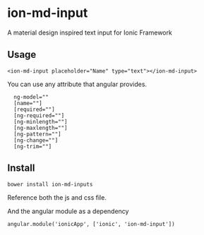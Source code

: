# ion-md-input
A material design inspired text input for Ionic Framework

## Usage
```
<ion-md-input placeholder="Name" type="text"></ion-md-input>
```
You can use any attribute that angular provides.

```
  ng-model=""
  [name=""]
  [required=""]
  [ng-required=""]
  [ng-minlength=""]
  [ng-maxlength=""]
  [ng-pattern=""]
  [ng-change=""]
  [ng-trim=""]
```

## Install
```
bower install ion-md-inputs
```

Reference both the js and css file.

And the angular module as a dependency

```
angular.module('ionicApp', ['ionic', 'ion-md-input'])
```
